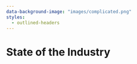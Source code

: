 ```yaml
---
data-background-image: "images/complicated.png"
styles:
  - outlined-headers
---
```


# State of the Industry
